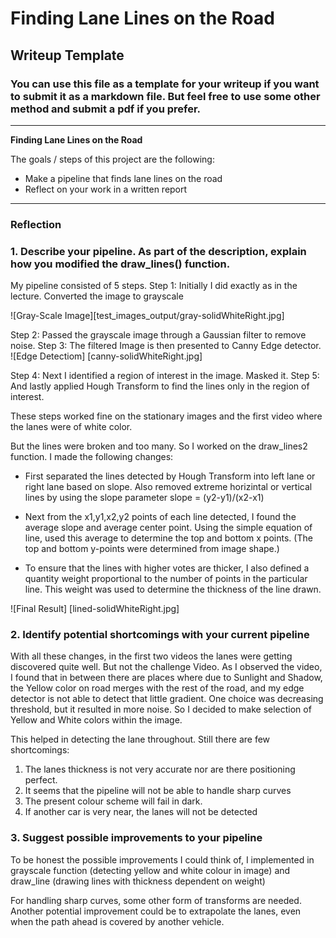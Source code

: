 # **Finding Lane Lines on the Road** 

## Writeup Template

### You can use this file as a template for your writeup if you want to submit it as a markdown file. But feel free to use some other method and submit a pdf if you prefer.

---

**Finding Lane Lines on the Road**

The goals / steps of this project are the following:
* Make a pipeline that finds lane lines on the road
* Reflect on your work in a written report


[//]: # (Image References)

[image1]: ./examples/grayscale.jpg "Grayscale"

---

### Reflection

### 1. Describe your pipeline. As part of the description, explain how you modified the draw_lines() function.

My pipeline consisted of 5 steps. 
Step 1: Initially I did exactly as in the lecture. Converted the image to grayscale

![Gray-Scale Image][test_images_output/gray-solidWhiteRight.jpg]

Step 2: Passed the grayscale image through a Gaussian filter to remove noise.
Step 3: The filtered Image is then presented to Canny Edge detector.
![Edge Detectiom] [canny-solidWhiteRight.jpg]

Step 4: Next I identified a region of interest in the image. Masked it. 
Step 5: And lastly applied Hough Transform to find the lines only in the region of interest. 

These steps worked fine on the stationary images and the first video where the lanes were of white color.

But the lines were broken and too many. So I worked on the draw_lines2 function. I made the following changes:
* First separated the lines detected by Hough Transform into left lane or right lane based on slope. Also removed extreme horizintal or vertical lines by using the slope parameter slope = (y2-y1)/(x2-x1)

* Next from the x1,y1,x2,y2 points of each line detected, I found the average slope and average center point. Using the simple equation of line, used this average to determine the top and bottom x points. (The top and bottom y-points were determined from image shape.)

* To ensure that the lines with higher votes are thicker, I also defined a quantity weight proportional to the number of points in the particular line. This weight was used to determine the thickness of the line drawn.

![Final Result] [lined-solidWhiteRight.jpg]



### 2. Identify potential shortcomings with your current pipeline


With all these changes, in the first two videos the lanes were getting discovered quite well. But not the challenge Video. As I observed the video, I found that in between there are places where due to Sunlight and Shadow, the Yellow color on road merges with the rest of the road, and my edge detector is not able to detect that little gradient. One choice was decreasing threshold, but it resulted in more noise. So I decided to make selection of Yellow and White colors within the image.

This helped in detecting the lane throughout.
Still there are few shortcomings:

1. The lanes thickness is not very accurate nor are there positioning perfect.
2. It seems that the pipeline will not be able to handle sharp curves
3. The present colour scheme will fail in dark.
4. If another car is very near, the lanes will not be detected



### 3. Suggest possible improvements to your pipeline

To be honest the possible improvements I could think of, I implemented in grayscale function (detecting yellow and white colour in image) and draw_line (drawing lines with thickness dependent on weight)

For handling sharp curves, some other form of transforms are needed.
Another potential improvement could be to extrapolate the lanes, even when the path ahead is covered by another vehicle. 
